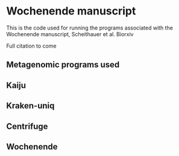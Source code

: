 # Wochenende manuscript

This is the code used for running the programs associated with the Wochenende manuscript, Scheithauer et al. Biorxiv 

Full citation to come


## Metagenomic programs used

## Kaiju

## Kraken-uniq

## Centrifuge

## Wochenende



